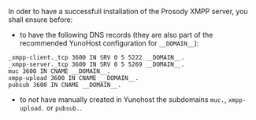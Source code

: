 In oder to have a successfull installation of the Prosody XMPP server, you shall ensure before:
- to have the following DNS records (they are also part of the recommended YunoHost configuration for `__DOMAIN__`):

```text
_xmpp-client._tcp 3600 IN SRV 0 5 5222 __DOMAIN__.
_xmpp-server._tcp 3600 IN SRV 0 5 5269 __DOMAIN__.
muc 3600 IN CNAME __DOMAIN__.
xmpp-upload 3600 IN CNAME __DOMAIN__.
pubsub 3600 IN CNAME __DOMAIN__.
```
- to *not* have manually created in Yunohost the subdomains `muc.`, `xmpp-upload.` or `pubsub.`.
